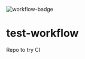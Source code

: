 ![workflow-badge](https://github.com/taranovskiy/test-workflow/actions/workflows/hello-world/badge.svg)
# test-workflow
Repo to try CI
